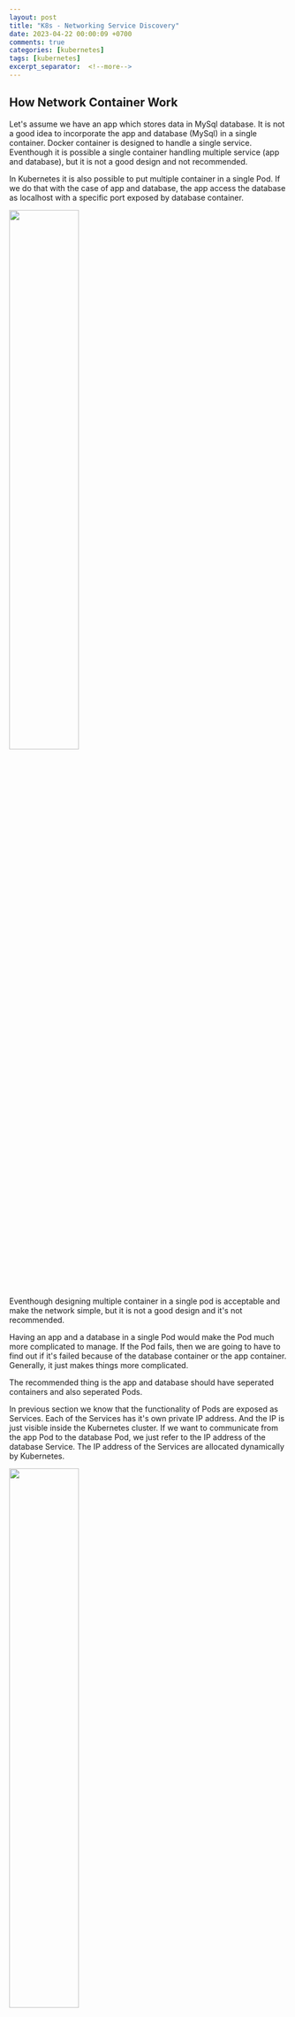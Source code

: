 ```yaml
---
layout: post
title: "K8s - Networking Service Discovery"
date: 2023-04-22 00:00:09 +0700
comments: true
categories: [kubernetes]
tags: [kubernetes]
excerpt_separator:  <!--more-->
---
```


## How Network Container Work

Let's assume we have an app which stores data in MySql database. It is not a good idea to incorporate the app and database (MySql) in a single container. Docker container is designed to handle a single service. Eventhough it is possible a single container handling multiple service (app and database), but it is not a good design and not recommended.

In Kubernetes it is also possible to put multiple container in a single Pod. If we do that with the case of app and database, the app access the database as localhost with a specific port exposed by database container.

<img class="center" src="{{ site.baseurl }}/assets/images/post/k8s/app-mysql-in-single-pod.png" alt="" width="50%"/>

Eventhough designing multiple container in a single pod is acceptable and make the network simple, but it is not a good design and it's not recommended. 


Having an app and a database in a single Pod would make the Pod much more complicated to manage. If the Pod fails, then we are going to have to find out if it's failed because of the database container or the app container. Generally, it just makes things more complicated.

The recommended thing is the app and database should have seperated containers and also seperated Pods.

In previous section we know that the functionality of Pods are exposed as Services. Each of the Services has it's own private IP address. And the IP is just visible inside the Kubernetes cluster. If we want to communicate from the app Pod to the database Pod, we just refer to the IP address of the database Service. The IP address of the Services are allocated dynamically by Kubernetes. 

<img class="center" src="{{ site.baseurl }}/assets/images/post/k8s/kube-dns-lookup.png" alt="" width="50%"/>

The next time we run the Kubernetes cluster, we may get different IP addresses allocated to the services. The solution is the Kubernetes maintains its own private DNS service. The DNS Service basically is a database containing a set of key value pairs. The keys are just label name of Kubernetes services and the values are the IP addresses of those Services. And Kubernetes takes full responsibility in maintaining this DNS system. The Kubernetes service which does the job is called <code>kube-dns</code>

## Namespace

Namespace basically is partioning resources in Kubernetes.

<img class="center" src="{{ site.baseurl }}/assets/images/post/k8s/namespaces.png" alt="" width="75%"/>

> In Kubernetes, if we don't specify namespace, it will be <code>default</code> namespace.

To get list of namespace we check with command
``` bash
# long command
kubectl get namespaces

# short command
kubectl get ns
```

We also can get resources by adding flag <code>--all-namespaces</code> for all namespaces and <code>-n</code> for specific namespace

``` bash
# get pods in kube-system namespace
kubectl get po -n kube-system

# get all resources in kube-system namespace
kubectl get all -n kube-system
```

 <img class="center" src="{{ site.baseurl }}/assets/images/post/k8s/get-resources-with-ns.png" alt=""/>

 If we are in different namespace, we should specify the namespace
``` bash
kubectl describe svc kube-dns -n kube-system
```

## Working with Custom Namespace

``` bash
# creating a namespace
kubectl create ns demo

# run image inside a specific namespace 
kubectl run busybox -t -i --image busybox --namespace demo
```

## Service Discovery

To demonstrate service dicovery, let's create a Pod and Service (mysql.yaml) for a MySQL database. Then we will try to connect to the database from the previous web app Pod.

``` bash
apiVersion: v1
kind: Pod
metadata:
  name: mysql
  labels:
    app: mysql
spec:
  containers:
   - name: mysql
     image: mysql:5
     env:
      # Use secret in real implementation
      - name: MYSQL_ROOT_PASSWORD
        value: password
      - name: MYSQL_DATABASE
        value: fleetman
---
kind: Service
apiVersion: v1
metadata:
  name: database
spec:
  selector:
    app: mysql
  ports:
  - port: 3306
  type: ClusterIP

```

``` bash
kubectl apply -f mysql.yaml
```

How does the web app Pod know how to find the dns Service? The answer is Kubernetes will automatically do some management of the containers and it automatically configures the DNS system. We can verify it by viewing the file in the <code>/etc/resolve.conf</code>


``` bash
# get into the Pod shell
kubectl exec -it webapp-666c69fc7f-hk94d sh
```

<img class="center" src="{{ site.baseurl }}/assets/images/post/k8s/service-discovery-database.png" alt="" />

From the above screenshot we can see that the corresponding DNS entry for the database is <code>database.default.svc.cluster.local</code>. In short the general format of fully qualified domain name of service is <code>\<service-name\>.\<namespace-name\>.svc.cluster.local</code>

Let try to connect the MySql Pod from the web app Pod. Before doing that, we will install mysql client in the web app Pod.


<img class="center" src="{{ site.baseurl }}/assets/images/post/k8s/service-discovery-database-connect.png" alt="" />

> The important thing we have established here is that we can find the IP address of a service just by its name. That is called service discovery.

# Reference
- [DickChesterwood-k8s-fleetman](https://github.com/DickChesterwood/k8s-fleetman)
- [Kubernetes Documentation - Cheatsheet](https://kubernetes.io/docs/reference/kubectl/cheatsheet/)
- [Namespaces and Contexts in Kubernetes](https://stackoverflow.com/questions/61171487/what-is-the-difference-between-namespaces-and-contexts-in-kubernetes)
- [Kubectl get Context its uses](https://loft.sh/blog/kubectl-get-context-its-uses-and-how-to-get-started/)
- [Deleting Kubernetes resources](https://octopus.com/blog/deleting-kubernetes-resources)
- [How to switch namespace in Kubernetes](https://stackoverflow.com/questions/55373686/how-to-switch-namespace-in-kubernetes)